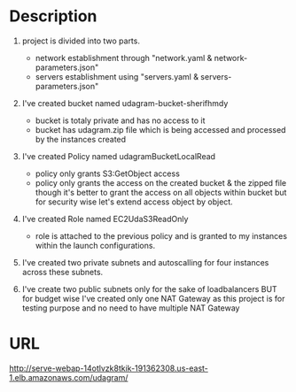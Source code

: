 # Description

1. project is divided into two parts.
    - network establishment through "network.yaml & network-parameters.json"
    - servers establishment using "servers.yaml & servers-parameters.json"

2. I've created bucket named udagram-bucket-sherifhmdy
    - bucket is totaly private and has no access to it
    - bucket has udagram.zip file which is being accessed and processed by the instances created

3. I've created Policy named udagramBucketLocalRead
    - policy only grants S3:GetObject access
    - policy only grants the access on the created bucket & the zipped file though it's 
        better to grant the access on all objects within bucket but for security wise let's
        extend access object by object.

4. I've created Role named EC2UdaS3ReadOnly
    - role is attached to the previous policy and is granted to my instances within the launch configurations.

5. I've created two private subnets and autoscalling for four instances across these subnets.

6. I've create two public subnets only for the sake of loadbalancers BUT for budget wise I've created only one
    NAT Gateway as this project is for testing purpose and no need to have multiple NAT Gateway   


# URL
http://serve-webap-14otlvzk8tkik-191362308.us-east-1.elb.amazonaws.com/udagram/